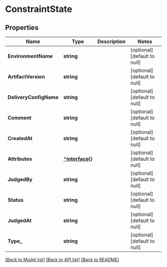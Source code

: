 # ConstraintState

## Properties
Name | Type | Description | Notes
------------ | ------------- | ------------- | -------------
**EnvironmentName** | **string** |  | [optional] [default to null]
**ArtifactVersion** | **string** |  | [optional] [default to null]
**DeliveryConfigName** | **string** |  | [optional] [default to null]
**Comment** | **string** |  | [optional] [default to null]
**CreatedAt** | **string** |  | [optional] [default to null]
**Attributes** | [***interface{}**](interface{}.md) |  | [optional] [default to null]
**JudgedBy** | **string** |  | [optional] [default to null]
**Status** | **string** |  | [optional] [default to null]
**JudgedAt** | **string** |  | [optional] [default to null]
**Type_** | **string** |  | [optional] [default to null]

[[Back to Model list]](../README.md#documentation-for-models) [[Back to API list]](../README.md#documentation-for-api-endpoints) [[Back to README]](../README.md)


